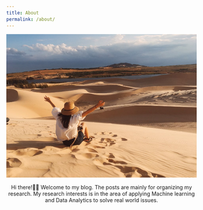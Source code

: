 ```yaml
---
title: About
permalink: /about/
---
```



![profile](./assets/img/profile.jpg)


<center> Hi there!🙋‍♀️ Welcome to my blog. The posts are mainly for organizing my research. My research interests is in the area of applying Machine learning and Data Analytics to solve real world issues.</center>
